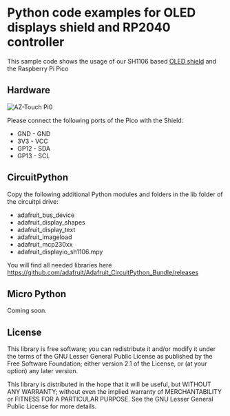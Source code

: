 # Python code examples for OLED displays shield and RP2040 controller
This sample code shows the usage of our SH1106 based [OLED shield](https://www.hwhardsoft.de/english/projects/display-shield/) and the Raspberry Pi Pico

## Hardware

![AZ-Touch Pi0](https://user-images.githubusercontent.com/3049858/79135621-eef4f080-7daf-11ea-97a6-8760266a50bb.jpg)

Please connect the following ports of the Pico with the Shield:

* GND - GND
* 3V3 - VCC
* GP12 - SDA
* GP13 - SCL



## CircuitPython

Copy the following additional Python modules and folders in the lib folder of the circuitpi drive:

* adafruit_bus_device
* adafruit_display_shapes
* adafruit_display_text
* adafruit_imageload
* adafruit_mcp230xx
* adafruit_displayio_sh1106.mpy

You will find all needed libraries here https://github.com/adafruit/Adafruit_CircuitPython_Bundle/releases


## Micro Python

Coming soon.


## License

This library is free software; you can redistribute it and/or
modify it under the terms of the GNU Lesser General Public
License as published by the Free Software Foundation; either
version 2.1 of the License, or (at your option) any later version.

This library is distributed in the hope that it will be useful,
but WITHOUT ANY WARRANTY; without even the implied warranty of
MERCHANTABILITY or FITNESS FOR A PARTICULAR PURPOSE.  See the GNU
Lesser General Public License for more details.

